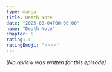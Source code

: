 ```yaml
---
type: manga
title: Death Note
date: "2025-08-04T00:00:00"
name: "Death Note"
chapter: 5
rating: 4
ratingEmoji: "⭐️⭐️⭐️⭐️"
---
```


_[No review was written for this episode]_